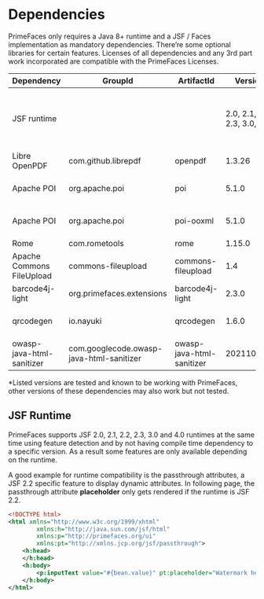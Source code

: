 # Dependencies

PrimeFaces only requires a Java 8+ runtime and a JSF / Faces implementation as mandatory
dependencies. There’re some optional libraries for certain features. Licenses of all dependencies and
any 3rd part work incorporated are compatible with the PrimeFaces Licenses.

| Dependency | GroupId | ArtifactId | Version | Type | Description |
| --- | --- | --- | --- | --- | --- |
| JSF runtime | | |  2.0, 2.1, 2.2, 2.3, 3.0, 4.0 | Required | Apache MyFaces or Eclipse (former Oracle) Mojarra |
| Libre OpenPDF | com.github.librepdf | openpdf | 1.3.26 | Optional | DataExporter (PDF) |
| Apache POI | org.apache.poi | poi | 5.1.0 | Optional | DataExporter (Excel XLS or XML) |
| Apache POI | org.apache.poi | poi-ooxml | 5.1.0 | Optional | DataExporter (Excel XLSX Office 2003) |
| Rome | com.rometools | rome | 1.15.0 | Optional | FeedReader |
| Apache Commons FileUpload | commons-fileupload | commons-fileupload | 1.4 | Optional | FileUpload |
| barcode4j-light | org.primefaces.extensions | barcode4j-light | 2.3.0 | Optional | Barcode |
| qrcodegen | io.nayuki | qrcodegen | 1.6.0 | Optional | QR Code support for Barcode |
| owasp-java-html-sanitizer | com.googlecode.owasp-java-html-sanitizer | owasp-java-html-sanitizer |  20211018.2 | Optional | TextEditor |

*Listed versions are tested and known to be working with PrimeFaces, other versions of these
dependencies may also work but not tested.

## JSF Runtime ##
PrimeFaces supports JSF 2.0, 2.1, 2.2, 2.3, 3.0 and 4.0 runtimes at the same time using feature detection and
by not having compile time dependency to a specific version. As a result some features are only
available depending on the runtime.

A good example for runtime compatibility is the passthrough attributes, a JSF 2.2 specific feature to
display dynamic attributes. In following page, the passthrough attribute **placeholder** only gets rendered
if the runtime is JSF 2.2.

```xml
<!DOCTYPE html>
<html xmlns="http://www.w3c.org/1999/xhtml"
        xmlns:h="http://java.sun.com/jsf/html"
        xmlns:p="http://primefaces.org/ui"
        xmlns:pt="http://xmlns.jcp.org/jsf/passthrough">
    <h:head>
    </h:head>
    <h:body>
        <p:inputText value="#{bean.value}" pt:placeholder="Watermark here"/>
    </h:body>
</html>
```
